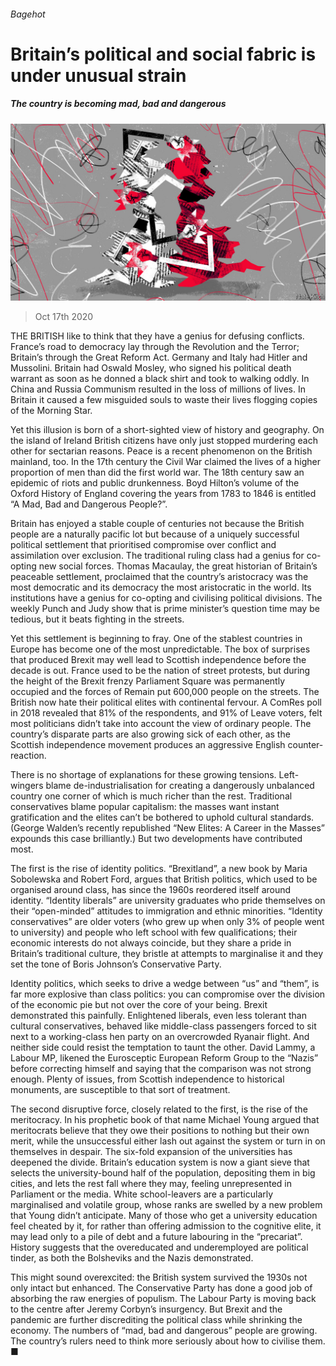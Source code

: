 ###### Bagehot

# Britain’s political and social fabric is under unusual strain 

##### The country is becoming mad, bad and dangerous 

![image](images/20201017_BRD000_0.jpg) 

> Oct 17th 2020 


THE BRITISH like to think that they have a genius for defusing conflicts. France’s road to democracy lay through the Revolution and the Terror; Britain’s through the Great Reform Act. Germany and Italy had Hitler and Mussolini. Britain had Oswald Mosley, who signed his political death warrant as soon as he donned a black shirt and took to walking oddly. In China and Russia Communism resulted in the loss of millions of lives. In Britain it caused a few misguided souls to waste their lives flogging copies of the Morning Star.


Yet this illusion is born of a short-sighted view of history and geography. On the island of Ireland British citizens have only just stopped murdering each other for sectarian reasons. Peace is a recent phenomenon on the British mainland, too. In the 17th century the Civil War claimed the lives of a higher proportion of men than did the first world war. The 18th century saw an epidemic of riots and public drunkenness. Boyd Hilton’s volume of the Oxford History of England covering the years from 1783 to 1846 is entitled “A Mad, Bad and Dangerous People?”.



Britain has enjoyed a stable couple of centuries not because the British people are a naturally pacific lot but because of a uniquely successful political settlement that prioritised compromise over conflict and assimilation over exclusion. The traditional ruling class had a genius for co-opting new social forces. Thomas Macaulay, the great historian of Britain’s peaceable settlement, proclaimed that the country’s aristocracy was the most democratic and its democracy the most aristocratic in the world. Its institutions have a genius for co-opting and civilising political divisions. The weekly Punch and Judy show that is prime minister’s question time may be tedious, but it beats fighting in the streets.


Yet this settlement is beginning to fray. One of the stablest countries in Europe has become one of the most unpredictable. The box of surprises that produced Brexit may well lead to Scottish independence before the decade is out. France used to be the nation of street protests, but during the height of the Brexit frenzy Parliament Square was permanently occupied and the forces of Remain put 600,000 people on the streets. The British now hate their political elites with continental fervour. A ComRes poll in 2018 revealed that 81% of the respondents, and 91% of Leave voters, felt most politicians didn’t take into account the view of ordinary people. The country’s disparate parts are also growing sick of each other, as the Scottish independence movement produces an aggressive English counter-reaction.


There is no shortage of explanations for these growing tensions. Left-wingers blame de-industrialisation for creating a dangerously unbalanced country one corner of which is much richer than the rest. Traditional conservatives blame popular capitalism: the masses want instant gratification and the elites can’t be bothered to uphold cultural standards. (George Walden’s recently republished “New Elites: A Career in the Masses” expounds this case brilliantly.) But two developments have contributed most.


The first is the rise of identity politics. “Brexitland”, a new book by Maria Sobolewska and Robert Ford, argues that British politics, which used to be organised around class, has since the 1960s reordered itself around identity. “Identity liberals” are university graduates who pride themselves on their “open-minded” attitudes to immigration and ethnic minorities. “Identity conservatives” are older voters (who grew up when only 3% of people went to university) and people who left school with few qualifications; their economic interests do not always coincide, but they share a pride in Britain’s traditional culture, they bristle at attempts to marginalise it and they set the tone of Boris Johnson’s Conservative Party.


Identity politics, which seeks to drive a wedge between “us” and “them”, is far more explosive than class politics: you can compromise over the division of the economic pie but not over the core of your being. Brexit demonstrated this painfully. Enlightened liberals, even less tolerant than cultural conservatives, behaved like middle-class passengers forced to sit next to a working-class hen party on an overcrowded Ryanair flight. And neither side could resist the temptation to taunt the other. David Lammy, a Labour MP, likened the Eurosceptic European Reform Group to the “Nazis” before correcting himself and saying that the comparison was not strong enough. Plenty of issues, from Scottish independence to historical monuments, are susceptible to that sort of treatment.


The second disruptive force, closely related to the first, is the rise of the meritocracy. In his prophetic book of that name Michael Young argued that meritocrats believe that they owe their positions to nothing but their own merit, while the unsuccessful either lash out against the system or turn in on themselves in despair. The six-fold expansion of the universities has deepened the divide. Britain’s education system is now a giant sieve that selects the university-bound half of the population, depositing them in big cities, and lets the rest fall where they may, feeling unrepresented in Parliament or the media. White school-leavers are a particularly marginalised and volatile group, whose ranks are swelled by a new problem that Young didn’t anticipate. Many of those who get a university education feel cheated by it, for rather than offering admission to the cognitive elite, it may lead only to a pile of debt and a future labouring in the “precariat”. History suggests that the overeducated and underemployed are political tinder, as both the Bolsheviks and the Nazis demonstrated.


This might sound overexcited: the British system survived the 1930s not only intact but enhanced. The Conservative Party has done a good job of absorbing the raw energies of populism. The Labour Party is moving back to the centre after Jeremy Corbyn’s insurgency. But Brexit and the pandemic are further discrediting the political class while shrinking the economy. The numbers of “mad, bad and dangerous” people are growing. The country’s rulers need to think more seriously about how to civilise them. ■

